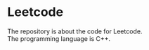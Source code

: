 Leetcode
========
The repository is about the code for Leetcode.  
The programming language is C++.
